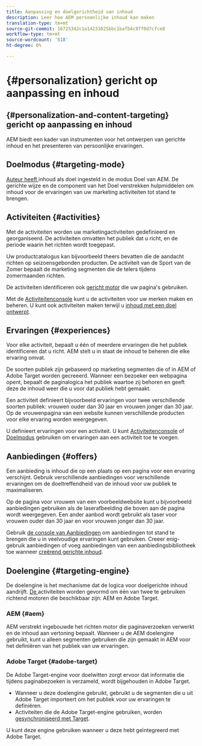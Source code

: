 ```yaml
---
title: Aanpassing en doelgerichtheid van inhoud
description: Leer hoe AEM persoonlijke inhoud kan maken
translation-type: tm+mt
source-git-commit: 16725342c1a14231025bbc1bafb4c97f0d7cfce8
workflow-type: tm+mt
source-wordcount: '518'
ht-degree: 0%

---
```



# {#personalization} gericht op aanpassing en inhoud

## {#personalization-and-content-targeting} gericht op aanpassing en inhoud

AEM biedt een kader van instrumenten voor het ontwerpen van gerichte inhoud en het presenteren van persoonlijke ervaringen.

## Doelmodus {#targeting-mode}

[Auteur heeft ](/help/sites-cloud/authoring/personalization/targeted-content.md) inhoud als doel ingesteld in de modus Doel van AEM. De gerichte wijze en de component van het Doel verstrekken hulpmiddelen om inhoud voor de ervaringen van uw marketing activiteiten tot stand te brengen.

## Activiteiten {#activities}

Met de activiteiten worden uw marketingactiviteiten gedefinieerd en georganiseerd. De activiteiten omvatten het publiek dat u richt, en de periode waarin het richten wordt toegepast.

Uw productcatalogus kan bijvoorbeeld theers bevatten die de aandacht richten op seizoensgebonden producten. De activiteit van de Sport van de Zomer bepaalt de marketing segmenten die de telers tijdens zomermaanden richten.

De activiteiten identificeren ook [gericht motor](#targeting-engine) die uw pagina&#39;s gebruiken.

Met de [Activiteitenconsole](/help/sites-cloud/authoring/personalization/activities.md) kunt u de activiteiten voor uw merken maken en beheren. U kunt ook activiteiten maken terwijl u [inhoud met een doel ontwerpt](/help/sites-cloud/authoring/personalization/targeted-content.md).

## Ervaringen {#experiences}

Voor elke activiteit, bepaalt u één of meerdere ervaringen die het publiek identificeren dat u richt. AEM stelt u in staat de inhoud te beheren die elke ervaring omvat.

De soorten publiek zijn gebaseerd op marketing segmenten die of in AEM of Adobe Target worden gecreeerd. Wanneer een bezoeker een webpagina opent, bepaalt de paginalogica het publiek waartoe zij behoren en geeft deze de inhoud weer die u voor dat publiek hebt gemaakt.

Een activiteit definieert bijvoorbeeld ervaringen voor twee verschillende soorten publiek: vrouwen ouder dan 30 jaar en vrouwen jonger dan 30 jaar. Op de vrouwenpagina van een website kunnen verschillende producten voor elke ervaring worden weergegeven.

U definieert ervaringen voor een activiteit. U kunt [Activiteitenconsole](/help/sites-cloud/authoring/personalization/activities.md#adding-editing-an-activity-using-the-activities-console) of [Doelmodus](/help/sites-cloud/authoring/personalization/targeted-content.md#adding-and-removing-experiences-using-targeting-mode) gebruiken om ervaringen aan een activiteit toe te voegen.

## Aanbiedingen {#offers}

Een aanbieding is inhoud die op een plaats op een pagina voor een ervaring verschijnt. Gebruik verschillende aanbiedingen voor verschillende ervaringen om de doeltreffendheid van de inhoud voor uw publiek te maximaliseren.

Op de pagina voor vrouwen van een voorbeeldwebsite kunt u bijvoorbeeld aanbiedingen gebruiken als de laserafbeelding die boven aan de pagina wordt weergegeven. Een ander aanbod wordt gebruikt als taser voor vrouwen ouder dan 30 jaar en voor vrouwen jonger dan 30 jaar.

Gebruik [de console van Aanbiedingen](/help/sites-cloud/authoring/personalization/offers.md) om aanbiedingen tot stand te brengen die u in veelvoudige ervaringen kunt gebruiken. Creeer enig-gebruik aanbiedingen of voeg aanbiedingen van een aanbiedingsbibliotheek toe wanneer [creërend gerichte inhoud](/help/sites-cloud/authoring/personalization/targeted-content.md).

## Doelengine {#targeting-engine}

De doelengine is het mechanisme dat de logica voor doelgerichte inhoud aandrijft. [De ](/help/sites-cloud/authoring/personalization/activities.md) activiteiten worden gevormd om één van twee te gebruiken richtend motoren die beschikbaar zijn: AEM en Adobe Target.

### AEM {#aem}

AEM verstrekt ingebouwde het richten motor die paginaverzoeken verwerkt en de inhoud aan vertoning bepaalt. Wanneer u de AEM doelengine gebruikt, kunt u alleen segmenten gebruiken die zijn gemaakt in AEM voor het definiëren van het publiek van uw ervaringen.

### Adobe Target {#adobe-target}

De Adobe Target-engine voor doelwitten zorgt ervoor dat informatie die tijdens paginabezoeken is verzameld, wordt bijgehouden in Adobe Target.

* Wanneer u deze doelengine gebruikt, gebruikt u de segmenten die u uit Adobe Target importeert om het publiek voor uw ervaringen te definiëren.
* Activiteiten die de Adobe Target-engine gebruiken, worden [gesynchroniseerd met Target](/help/sites-cloud/authoring/personalization/activities.md#synchronizing-activities-with-adobe-target).

U kunt deze engine gebruiken wanneer u deze hebt geïntegreerd met Adobe Target. <!--You can use this engine when you have [integrated with Adobe Target](/help/sites-administering/opt-in.md).-->
